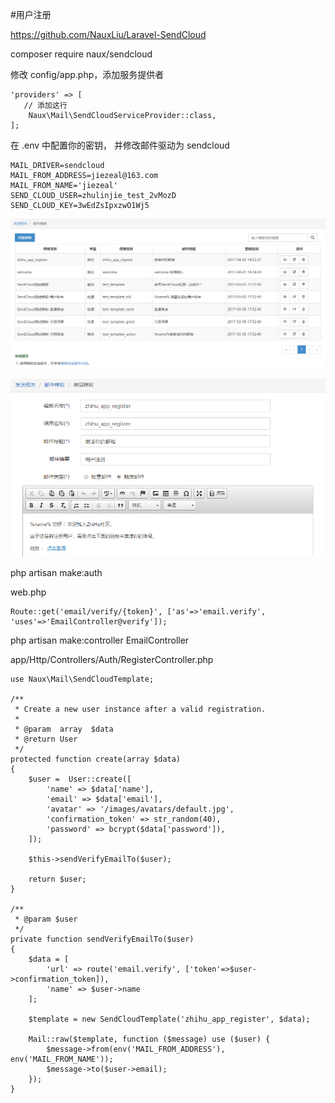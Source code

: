 #用户注册

https://github.com/NauxLiu/Laravel-SendCloud

composer require naux/sendcloud

修改 config/app.php，添加服务提供者
```
'providers' => [
   // 添加这行
    Naux\Mail\SendCloudServiceProvider::class,
];
```

在 .env 中配置你的密钥， 并修改邮件驱动为 sendcloud
```
MAIL_DRIVER=sendcloud
MAIL_FROM_ADDRESS=jiezeal@163.com
MAIL_FROM_NAME='jiezeal'
SEND_CLOUD_USER=zhulinjie_test_2vMozD
SEND_CLOUD_KEY=3wEdZsIpxzwO1Wj5
```

![](image/screenshot_1491116900858.png)

![](image/screenshot_1491116955799.png)


php artisan make:auth

web.php
```
Route::get('email/verify/{token}', ['as'=>'email.verify', 'uses'=>'EmailController@verify']);
```

php artisan make:controller EmailController

app/Http/Controllers/Auth/RegisterController.php
```
use Naux\Mail\SendCloudTemplate;

/**
 * Create a new user instance after a valid registration.
 *
 * @param  array  $data
 * @return User
 */
protected function create(array $data)
{
    $user =  User::create([
        'name' => $data['name'],
        'email' => $data['email'],
        'avatar' => '/images/avatars/default.jpg',
        'confirmation_token' => str_random(40),
        'password' => bcrypt($data['password']),
    ]);

    $this->sendVerifyEmailTo($user);

    return $user;
}

/**
 * @param $user
 */
private function sendVerifyEmailTo($user)
{
    $data = [
        'url' => route('email.verify', ['token'=>$user->confirmation_token]),
        'name' => $user->name
    ];

    $template = new SendCloudTemplate('zhihu_app_register', $data);

    Mail::raw($template, function ($message) use ($user) {
        $message->from(env('MAIL_FROM_ADDRESS'), env('MAIL_FROM_NAME'));
        $message->to($user->email);
    });
}
```